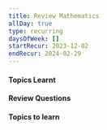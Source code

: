 ```yaml
---
title: Review Mathematics
allDay: true
type: recurring
daysOfWeek: []
startRecur: 2023-12-02
endRecur: 2024-02-29
---
```

#### Topics Learnt

#### Review Questions

#### Topics to learn